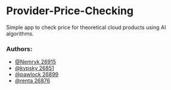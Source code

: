 # Provider-Price-Checking
Simple app to check price for theoretical cloud products using AI algorithms.

### Authors:
- [@Nemryk 26915](https://github.com/Nemryk)
- [@kvpsky 26851](https://github.com/kvpsky)
- [@pawlock 26899](https://github.com/pawlock)
- [@renta 26876](https://github.com/renta)